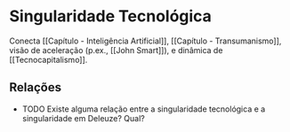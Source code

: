 # Singularidade Tecnológica

Conecta [[Capítulo - Inteligência Artificial]], [[Capítulo - Transumanismo]], visão de aceleração (p.ex., [[John Smart]]), e dinâmica de [[Tecnocapitalismo]].

## Relações
* TODO Existe alguma relação entre a singularidade tecnológica e a singularidade em Deleuze? Qual?

